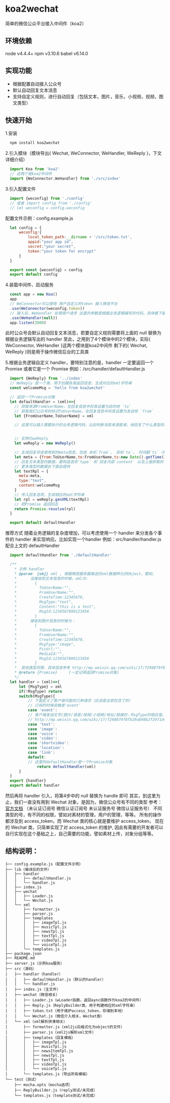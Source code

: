 # koa2wechat

简单的微信公众平台接入中间件（koa2）

## 环境依赖

node v4.4.4+
npm v3.10.6
babel v6.14.0

## 实现功能

- 根据配置自动接入公众号
- 默认自动回复文本消息
- 支持自定义规则，进行自动回复（包括文本，图片，音乐，小视频，视频，图文类型）

## 快速开始

1.安装

```javascript
  npm install koa2wechat
```

2.引入模块（模块导出{ Wechat, WeConnector, WeHandler, WeReply }，下文详细介绍）

```javascript
  import Koa from 'koa2'
  // 这两个是koa2中间件
  import {WeConnector,WeHandler} from './src/index'
```

3.引入配置文件

```javascript
  import {weconfig} from './config'
  // 或者 import config from './config'
  // let weconfig = config.weconfig
```

   配置文件示例：config.example.js

```javascript
  let config = {
      weconfig:{
          local_token_path:__dirname + '/src/token.txt',
          appid:"your app id",
          secret:"your secret",
          token:"your token for encrypt"
      }
  }

  export const {weconfig} = config
  export default config
```

4.装载中间件、启动服务

```javascript
  const app = new Koa()
  app
  // WeConnector可以使用 用户自定义的token 接入微信平台
  .use(WeConnector(weconfig.token))
  // 接入后，WeHandler 处理用户请求 这里的参数是根据业务逻辑编写的代码，具体看下面的介绍
  .use(WeHandler(null))
  app.listen(3000)
```

   此时公众号会默认自动回复文本消息，若要自定义规则需要将上面的 null 替换为根据业务逻辑写出的 handler
   至此，之用到了4个模块中的2个模块，实际{ WeConnector, WeHandler }这两个模块是koa2中间件
   剩下的{ Wechat, WeReply }则是用于操作微信后台的工具类

5.根据业务逻辑自定义 handler，要特别注意的是，handler 一定要返回一个 Promise 或者它是一个 Promise
    例如：/src/handler/defaultHandler.js

```javascript
  import {WeReply} from '../index'
  // WeReply 是一个类，用于创建各类返回信息，生成对应的xml字符串
  const welcomeMsg = 'hello from koa2wechat'

  // 返回一个Promise对象
  let defaultHandler = (xml)=>{
    // 获取来源FromUserName，在回复信息中将其设置为目的地 `to`
    // 获取我们公众号的标识ToUserName，在回复信息中将其设置为发送地 `from`
    let {FromUserName,ToUserName} = xml

    // 这里可以插入需要执行的业务逻辑代码，比如判断消息来源是谁，他回复了什么类型的数据之类的


    // 实例化weReply
    let weReply = new WeReply()

    // 生成回复将会使用到的meta信息，包括 本机`from`， 目标`to`， 时间戳`ts`（时间戳非必选项）
    let meta = {from:ToUserName,to:FromUserName,ts:new Date().getTime()}
    // 回复文本类型的数据，要构造选项`type` 和 回复内容`content` 以及上面获取的 meta 信息
    // 更多类型的数据在下面会提供
    let textRpl = {
      meta:meta,
      type:"text",
      content:welcomeMsg
    }
    // 传入回复选项，生成相应的xml字符串
    let rpl = weReply.genXML(textRpl)
    // 把Promise 返回回去
    return Promise.resolve(rpl)
  }

  export default defaultHandler
```

推荐方式
随着业务逻辑的复杂度增加，可以考虑使用一个 handler 来分发各个事件的 handler 来实现响应。比如实现一个handler
例如：src/handler/handler.js 配合上文的 defaultHandler

```javascript
  import defaultHandler from './defaultHandler'

  /**
    * 示例 handler
    * @param  {obj} xml , 根据微信服务器推送的xml数据转化的Object，譬如，
    *      当接收到文本信息的时候，xml为:
    *        {
    *          ToUserName:"",
    *          FromUserName:"",
    *          CreateTime:12345678,
    *          MsgType:"text",
    *          Content:"this is a test",
    *          MsgId:1234567890123456
    *        }
    *      接收到图片信息的时候为：
    *        {
    *          ToUserName:"",
    *          FromUserName:"",
    *          CreateTime:12345678,
    *          MsgType:"image",
    *          PicUrl:"",
    *          MediaId:"",
    *          MsgId:1234567890123456
    *        }
    *  其他类型同理，具体信息参考 http://mp.weixin.qq.com/wiki/17/f298879f8fb29ab98b2f2971d42552fd.html
    * @return {Promise}     [一定记得返回Promise对象]
    */
  let handler = (xml)=>{
      let {MsgType} = xml
      if(!MsgType) return
      switch(MsgType){
          // 下面定义了客户端可能的几种请求（应该是全部包含了的）
          // 订阅的时候会触发'event'
          case 'event':
          // 客户端发送文字/图片/语音/视频/小视频/地址/链接时，MsgType的相应值，可以参考
          // http://mp.weixin.qq.com/wiki/17/f298879f8fb29ab98b2f2971d42552fd.html
          case 'text':
          case 'image':
          case 'voice':
          case 'video':
          case 'shortvideo':
          case 'location':
          case 'link':
          default:
          // 这里的defaultHandler是一个Promise对象
              return defaultHandler(xml)
      }
  }
  export {handler}
  export default handler
```

然后再将 handler 引入，将第4步中的 null 替换为 handle 即可
其实，到这里为止，我们一直没有用到 Wechat 对象，是因为，微信公众号有不同的类型
参考：[官方文档](http://mp.weixin.qq.com/wiki/7/2d301d4b757dedc333b9a9854b457b47.html)
（未认证订阅号 微信认证订阅号 未认证服务号 微信认证服务号）
不同类型的号，有不同的权限，譬如对素材的管理，用户的管理，等等。
所有的操作都涉及到 access_token，而 Wechat 类的核心就是要维护 access_token，
现在的 Wechat 类，只简单实现了对 access_token 的维护,
因此有需要的开发者可以自行实现在这个基础之上，自己需要的功能，譬如素材上传，对象分组等等。

## 结构说明：

```text
├── config.example.js（配置文件示例）
├── lib（编译后的文件）
│   ├── handler
│   │   ├── defaultHandler.js
│   │   └── handler.js
│   ├── index.js
│   ├── wechat
│   │   ├── Loader.js
│   │   └── Wechat.js
│   └── xml
│       ├── formatter.js
│       ├── parser.js
│       ├── templates
│       │   ├── imageTpl.js
│       │   ├── musicTpl.js
│       │   ├── newsTpl.js
│       │   ├── textTpl.js
│       │   ├── videoTpl.js
│       │   └── voiceTpl.js
│       └── templates.js
├── package.json
├── README.md
├── server.js（示例koa服务）
├── src（源码）
│   ├── handler（handler）
│   │   ├── defaultHandler.js（默认的handler）
│   │   └── handler.js
│   ├── index.js（主文件）
│   ├── wechat（微信相关）
│   │   ├── Loader.js（wLoader函数，返回aync函数作为koa2的中间件）
│   │   ├── Reply.js（ReplyBuilder类，用于构建相应的xml字符串）
│   │   ├── token.txt（用于维护access_token，存储到本地）
│   │   └── Wechat.js（微信介入相关，Wechat类）
│   └── xml（xml解析拼凑相关）
│       ├── formatter.js（xml2js后格式化为object的文件）
│       ├── parser.js（xml2js解析xml文件）
│       ├── templates（回复模板）
│       │   ├── imageTpl.js
│       │   ├── musicTpl.js
│       │   ├── newsItemTpl.js
│       │   ├── newsTpl.js
│       │   ├── textTpl.js
│       │   ├── videoTpl.js
│       │   └── voiceTpl.js
│       └── templates.js（导出所有模板）
└── test（测试）
    ├── mocha.opts（mocha选项）
    ├── ReplyBuilder.js（reply测试/未完成）
    └── templates.js（template测试/未完成）
```
